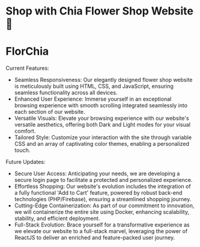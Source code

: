 # Shop with Chia Flower Shop Website 🌸

# FlorChia
Current Features:
- Seamless Responsiveness: Our elegantly designed flower shop website is meticulously built using HTML, CSS, and JavaScript, ensuring seamless functionality across all devices.
- Enhanced User Experience: Immerse yourself in an exceptional browsing experience with smooth scrolling integrated seamlessly into each section of our website.
- Versatile Visuals: Elevate your browsing experience with our website's versatile aesthetics, offering both Dark and Light modes for your visual comfort.
- Tailored Style: Customize your interaction with the site through variable CSS and an array of captivating color themes, enabling a personalized touch.

Future Updates:
- Secure User Access: Anticipating your needs, we are developing a secure login page to facilitate a protected and personalized experience.
- Effortless Shopping: Our website's evolution includes the integration of a fully functional 'Add to Cart' feature, powered by robust back-end technologies (PHP/Firebase), ensuring a streamlined shopping journey.
- Cutting-Edge Containerization: As part of our commitment to innovation, we will containerize the entire site using Docker, enhancing scalability, stability, and efficient deployment.
- Full-Stack Evolution: Brace yourself for a transformative experience as we elevate our website to a full-stack marvel, leveraging the power of ReactJS to deliver an enriched and feature-packed user journey.
